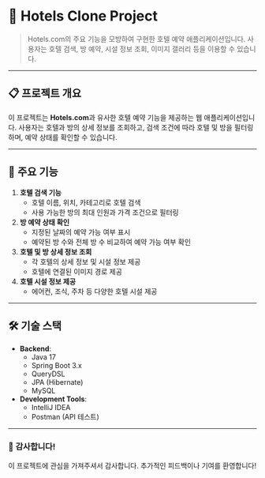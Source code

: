 # 🏨 Hotels Clone Project

> Hotels.com의 주요 기능을 모방하여 구현한 호텔 예약 애플리케이션입니다. 사용자는 호텔 검색, 방 예약, 시설 정보 조회, 이미지 갤러리 등을 이용할 수 있습니다.
> 

---

## 📋 **프로젝트 개요**

이 프로젝트는 **Hotels.com**과 유사한 호텔 예약 기능을 제공하는 웹 애플리케이션입니다. 사용자는 호텔과 방의 상세 정보를 조회하고, 검색 조건에 따라 호텔 및 방을 필터링하며, 예약 상태를 확인할 수 있습니다.

---

## 🚀 **주요 기능**

1. **호텔 검색 기능**
    - 호텔 이름, 위치, 카테고리로 호텔 검색
    - 사용 가능한 방의 최대 인원과 가격 조건으로 필터링
2. **방 예약 상태 확인**
    - 지정된 날짜의 예약 가능 여부 표시
    - 예약된 방 수와 전체 방 수 비교하여 예약 가능 여부 확인
3. **호텔 및 방 상세 정보 조회**
    - 각 호텔의 상세 정보 및 시설 정보 제공
    - 호텔에 연결된 이미지 경로 제공
4. **호텔 시설 정보 제공**
    - 에어컨, 조식, 주차 등 다양한 호텔 시설 제공

---

## 🛠 **기술 스택**

- **Backend**:
    - Java 17
    - Spring Boot 3.x
    - QueryDSL
    - JPA (Hibernate)
    - MySQL
- **Development Tools**:
    - IntelliJ IDEA
    - Postman (API 테스트)
---

### 🎉 **감사합니다!**

이 프로젝트에 관심을 가져주셔서 감사합니다. 추가적인 피드백이나 기여를 환영합니다!
